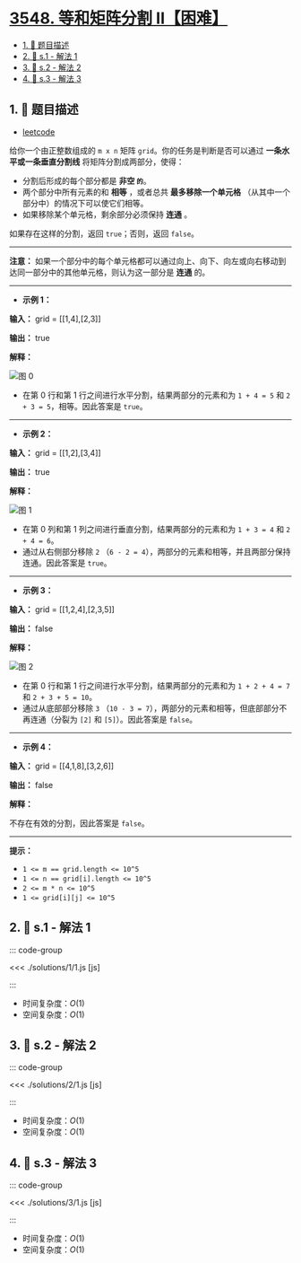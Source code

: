 # [3548. 等和矩阵分割 II【困难】](https://github.com/tnotesjs/TNotes.leetcode/tree/main/notes/3548.%20%E7%AD%89%E5%92%8C%E7%9F%A9%E9%98%B5%E5%88%86%E5%89%B2%20II%E3%80%90%E5%9B%B0%E9%9A%BE%E3%80%91)

<!-- region:toc -->

- [1. 📝 题目描述](#1--题目描述)
- [2. 🎯 s.1 - 解法 1](#2--s1---解法-1)
- [3. 🎯 s.2 - 解法 2](#3--s2---解法-2)
- [4. 🎯 s.3 - 解法 3](#4--s3---解法-3)

<!-- endregion:toc -->

## 1. 📝 题目描述

- [leetcode](https://leetcode.cn/problems/equal-sum-grid-partition-ii/)

给你一个由正整数组成的 `m x n` 矩阵 `grid`。你的任务是判断是否可以通过 **一条水平或一条垂直分割线** 将矩阵分割成两部分，使得：

- 分割后形成的每个部分都是 **非空 `的`**。
- 两个部分中所有元素的和 **相等** ，或者总共 **最多移除一个单元格** （从其中一个部分中）的情况下可以使它们相等。
- 如果移除某个单元格，剩余部分必须保持 **连通** 。

如果存在这样的分割，返回 `true`；否则，返回 `false`。

---

**注意：** 如果一个部分中的每个单元格都可以通过向上、向下、向左或向右移动到达同一部分中的其他单元格，则认为这一部分是 **连通** 的。

---

- **示例 1：**

**输入：** grid = [[1,4],[2,3]]

**输出：** true

**解释：**

![图 0](https://cdn.jsdelivr.net/gh/tnotesjs/imgs@main/2025-09-29-23-12-15.png)

- 在第 0 行和第 1 行之间进行水平分割，结果两部分的元素和为 `1 + 4 = 5` 和 `2 + 3 = 5`，相等。因此答案是 `true`。

---

- **示例 2：**

**输入：** grid = [[1,2],[3,4]]

**输出：** true

**解释：**

![图 1](https://cdn.jsdelivr.net/gh/tnotesjs/imgs@main/2025-09-29-23-12-31.png)

- 在第 0 列和第 1 列之间进行垂直分割，结果两部分的元素和为 `1 + 3 = 4` 和 `2 + 4 = 6`。
- 通过从右侧部分移除 `2` （`6 - 2 = 4`），两部分的元素和相等，并且两部分保持连通。因此答案是 `true`。

---

- **示例 3：**

**输入：** grid = [[1,2,4],[2,3,5]]

**输出：** false

**解释：**

![图 2](https://cdn.jsdelivr.net/gh/tnotesjs/imgs@main/2025-09-29-23-12-39.png)

- 在第 0 行和第 1 行之间进行水平分割，结果两部分的元素和为 `1 + 2 + 4 = 7` 和 `2 + 3 + 5 = 10`。
- 通过从底部部分移除 `3` （`10 - 3 = 7`），两部分的元素和相等，但底部部分不再连通（分裂为 `[2]` 和 `[5]`）。因此答案是 `false`。

---

- **示例 4：**

**输入：** grid = [[4,1,8],[3,2,6]]

**输出：** false

**解释：**

不存在有效的分割，因此答案是 `false`。

---

**提示：**

- `1 <= m == grid.length <= 10^5`
- `1 <= n == grid[i].length <= 10^5`
- `2 <= m * n <= 10^5`
- `1 <= grid[i][j] <= 10^5`

## 2. 🎯 s.1 - 解法 1

::: code-group

<<< ./solutions/1/1.js [js]

:::

- 时间复杂度：$O(1)$
- 空间复杂度：$O(1)$

## 3. 🎯 s.2 - 解法 2

::: code-group

<<< ./solutions/2/1.js [js]

:::

- 时间复杂度：$O(1)$
- 空间复杂度：$O(1)$

## 4. 🎯 s.3 - 解法 3

::: code-group

<<< ./solutions/3/1.js [js]

:::

- 时间复杂度：$O(1)$
- 空间复杂度：$O(1)$
